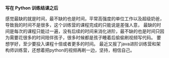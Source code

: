 **写在 Python 训练结课之后**

感觉最缺的就是时间，最不缺的也是时间，平常高强度的单位工作以及超级奶爸，导致我的时间不是很多，这个训练营的课程完成的只能说是差强人意，
最缺的时间是每次的课程只能过一遍，没有后续的时间来消化进阶，最不缺的也是时间只因为需要花很多的时间陪伴孩子，很多时候都是孩子睡着后偷偷刷视频写代码。
要想学好，至少要投入课程十倍或者更多的时间。
最近又报了java进阶训练营和架构师训练营，还想着把python的视频再刷一边，坚持，相信自己。
